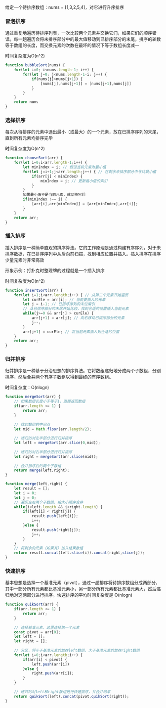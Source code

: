 给定一个待排序数组：nums = [1,3,2,5,4]，对它进行升序排序

### 冒泡排序

通过重复地遍历待排序列表，一次比较两个元素并交换它们，如果它们的顺序错误。每一趟遍历会将未排序部分中的最大值移动到已排序部分的末尾，排序的轮数等于数组的长度，而交换元素的次数在最坏的情况下等于数组长度减一

时间复杂度为O(n^2) 

``` javascript
function bubbleSort(nums) {
	for(let i=0; i<nums.length-1; i++) {
		for(let j=0; j<nums.length-1-i; j++) {
			if(nums[j]>nums[j+1]) {
				[nums[j],nums[j+1]] = [nums[j+1],nums[j]]
            }
		}
    }
    return nums
}
```

### 选择排序

每次从待排序的元素中选出最小（或最大）的一个元素，放在已排序序列的末尾，直到所有元素均排序完毕

时间复杂度为O(n^2) 

``` javascript
function chooseSort(arr) {
	for(let i=0;i<arr.length-1;i++) {
		let minIndex = i; // 假设当前元素为最小值
		for(let j=i+1;j<arr.length;j++) { // 在剩余未排序部分中寻找最小值
			if(arr[j] < minIndex) {
				minIndex = j; // 更新最小值的索引
			}
		}
		如果最小值不是当前元素，就交换它们
		if(minIndex !== i) {
			[arr[i],arr[minIndex]] = [arr[minIndex],arr[i]];
		}
	}
	return arr;
} 
```

### 插入排序

插入排序是一种简单直观的排序算法。它的工作原理是通过构建有序序列，对于未排序数据，在已排序序列中从后向前扫描，找到相应位置并插入。插入排序在排序少量元素时非常高效

形象示例：打扑克时整理牌的过程就是一个插入排序

时间复杂度为O(n^2)

``` javascript
function insertSort(arr) {
	for(let i=1;i<arr.length;i++) { // 从第二个元素开始遍历
		let curEle = arr[i]; // 当前要插入的元素
		let j = i-1; // 已排序序列的末位索引
		// 从已排序部分的末尾开始比较，找到合适的位置插入当前元素
		while(j>=0 && arr[j] > curEle) {
			arr[j+1] = arr[j]; // 向右移动已排序部分的元素
			j--;
		}
		arr[j+1] = curEle; // 将当前元素插入到合适的位置
	}
	return arr;
}
```

### 归并排序

归并排序是一种基于分治思想的排序算法。它将数组递归地分成两个子数组，分别排序，然后合并两个有序子数组以得到最终的有序数组。

时间复杂度：O(nlogn)

``` javascript
function mergeSort(arr) {
	// 如果数组长度小于等于1，直接返回数组
    if(arr.length <= 1) {
        return arr;
    }
    
    // 找到数组的中间点
    let mid = Math.floor(arr.length/2);
    
    // 递归的对左半部分进行归并排序
    let left = mergeSort(arr.slice(0,mid));
    
    // 递归的对右半部分进行归并排序
    let right = mergeSort(arr.slice(mid));
    
    // 合并排序后的两个子数组
    return merge(left,right);
}

function merge(left,right) {
	let result = [];
	let i = 0;
	let j = 0;
	// 遍历左右两个子数组，按大小顺序合并
	while(i<left.length && j<right.length) {
		if(left[i] < right[j]) {
			result.push(left[i]);
			i++;
		}else {
			result.push(right[j]);
			j++;
		}
	}
	// 将剩余的元素（如果有）加入结果数组
	return result.concat(left.slice(i)).concat(right,slice(j));
}
```

### 快速排序

基本思想是选择一个基准元素（pivot），通过一趟排序将待排序数组分成两部分，其中一部分所有元素都比基准元素小，另一部分所有元素都比基准元素大，然后递归地对这两部分进行排序。快速排序的平均时间复杂度是 O(nlogn)

```javascript
function quikSort(arr) {
	if(arr.length <= 1) {
		return arr;
	}
	
	// 选择基准元素，这里选择第一个元素
	const pivot = arr[0];
	let left = [];
	let right = [];
	
	// 分区，将小于基准元素的放在left数组，大于基准元素的放在right数组
	for(let i=0;i<arr.length;i++) {
		if(arr[i] < pivot) {
			left.push(arr[i])
		}else {
			right.push(arr[i]);
		}
	}
	
	// 递归的对left和right数组进行快速排序，并合并结果
	return quikSort(left).concat(pivot,quikSort(right));
}
```
